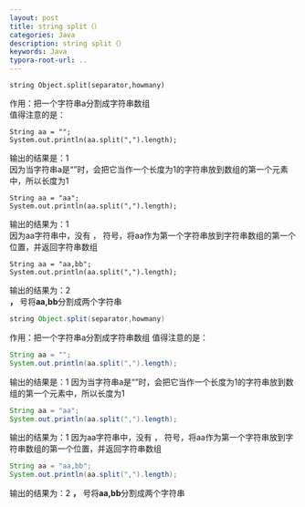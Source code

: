 ```yaml
---
layout: post
title: string split（）
categories: Java
description: string split（）
keywords: Java
typora-root-url: ..
---
```


<pre><code class="language-Java">string Object.split(separator,howmany)
</code></pre>
<p>作用：把一个字符串a分割成字符串数组<br />
值得注意的是：</p>
<pre><code class="language-Java">String aa = &quot;&quot;;
System.out.println(aa.split(&quot;,&quot;).length);
</code></pre>
<p>输出的结果是：1<br />
因为当字符串a是“”时，会把它当作一个长度为1的字符串放到数组的第一个元素中，所以长度为1</p>
<pre><code class="language-Java">String aa = &quot;aa&quot;;
System.out.println(aa.split(&quot;,&quot;).length);
</code></pre>
<p>输出的结果为：1<br />
因为aa字符串中，没有 ， 符号，将aa作为第一个字符串放到字符串数组的第一个位置，并返回字符串数组</p>
<pre><code class="language-Java">String aa = &quot;aa,bb&quot;;
System.out.println(aa.split(&quot;,&quot;).length);
</code></pre>
<p>输出的结果为：2<br />
<strong>，</strong> 号将<strong>aa,bb</strong>分割成两个字符串</p>

```Java
string Object.split(separator,howmany)
```


作用：把一个字符串a分割成字符串数组
值得注意的是：
```Java
String aa = "";
System.out.println(aa.split(",").length);
```
输出的结果是：1
因为当字符串a是“”时，会把它当作一个长度为1的字符串放到数组的第一个元素中，所以长度为1

```Java
String aa = "aa";
System.out.println(aa.split(",").length);
```
输出的结果为：1
因为aa字符串中，没有 ， 符号，将aa作为第一个字符串放到字符串数组的第一个位置，并返回字符串数组

```Java
String aa = "aa,bb";
System.out.println(aa.split(",").length);
```
输出的结果为：2
**，** 号将**aa,bb**分割成两个字符串   